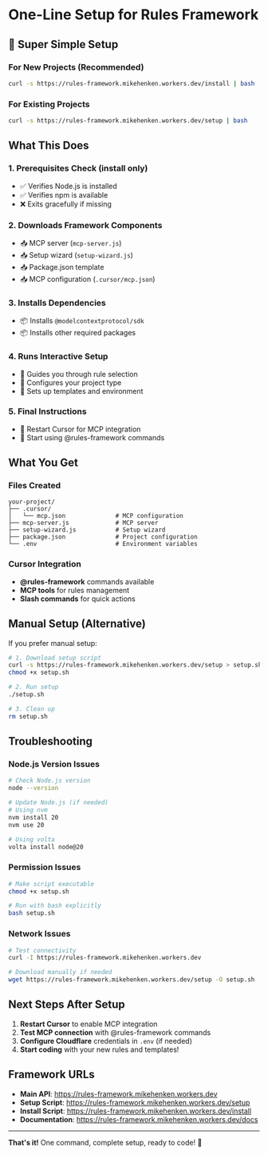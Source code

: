 # One-Line Setup for Rules Framework

## 🚀 Super Simple Setup

### For New Projects (Recommended)

```bash
curl -s https://rules-framework.mikehenken.workers.dev/install | bash
```

### For Existing Projects

```bash
curl -s https://rules-framework.mikehenken.workers.dev/setup | bash
```

## What This Does

### 1. **Prerequisites Check** (install only)
- ✅ Verifies Node.js is installed
- ✅ Verifies npm is available
- ❌ Exits gracefully if missing

### 2. **Downloads Framework Components**
- 📥 MCP server (`mcp-server.js`)
- 📥 Setup wizard (`setup-wizard.js`)
- 📥 Package.json template
- 📥 MCP configuration (`.cursor/mcp.json`)

### 3. **Installs Dependencies**
- 📦 Installs `@modelcontextprotocol/sdk`
- 📦 Installs other required packages

### 4. **Runs Interactive Setup**
- 🎯 Guides you through rule selection
- 🎯 Configures your project type
- 🎯 Sets up templates and environment

### 5. **Final Instructions**
- 🔄 Restart Cursor for MCP integration
- 🎉 Start using @rules-framework commands

## What You Get

### Files Created
```
your-project/
├── .cursor/
│   └── mcp.json              # MCP configuration
├── mcp-server.js             # MCP server
├── setup-wizard.js           # Setup wizard
├── package.json              # Project configuration
└── .env                      # Environment variables
```

### Cursor Integration
- **@rules-framework** commands available
- **MCP tools** for rules management
- **Slash commands** for quick actions

## Manual Setup (Alternative)

If you prefer manual setup:

```bash
# 1. Download setup script
curl -s https://rules-framework.mikehenken.workers.dev/setup > setup.sh
chmod +x setup.sh

# 2. Run setup
./setup.sh

# 3. Clean up
rm setup.sh
```

## Troubleshooting

### Node.js Version Issues
```bash
# Check Node.js version
node --version

# Update Node.js (if needed)
# Using nvm
nvm install 20
nvm use 20

# Using volta
volta install node@20
```

### Permission Issues
```bash
# Make script executable
chmod +x setup.sh

# Run with bash explicitly
bash setup.sh
```

### Network Issues
```bash
# Test connectivity
curl -I https://rules-framework.mikehenken.workers.dev

# Download manually if needed
wget https://rules-framework.mikehenken.workers.dev/setup -O setup.sh
```

## Next Steps After Setup

1. **Restart Cursor** to enable MCP integration
2. **Test MCP connection** with @rules-framework commands
3. **Configure Cloudflare** credentials in `.env` (if needed)
4. **Start coding** with your new rules and templates!

## Framework URLs

- **Main API**: https://rules-framework.mikehenken.workers.dev
- **Setup Script**: https://rules-framework.mikehenken.workers.dev/setup
- **Install Script**: https://rules-framework.mikehenken.workers.dev/install
- **Documentation**: https://rules-framework.mikehenken.workers.dev/docs

---

**That's it!** One command, complete setup, ready to code! 🎉
